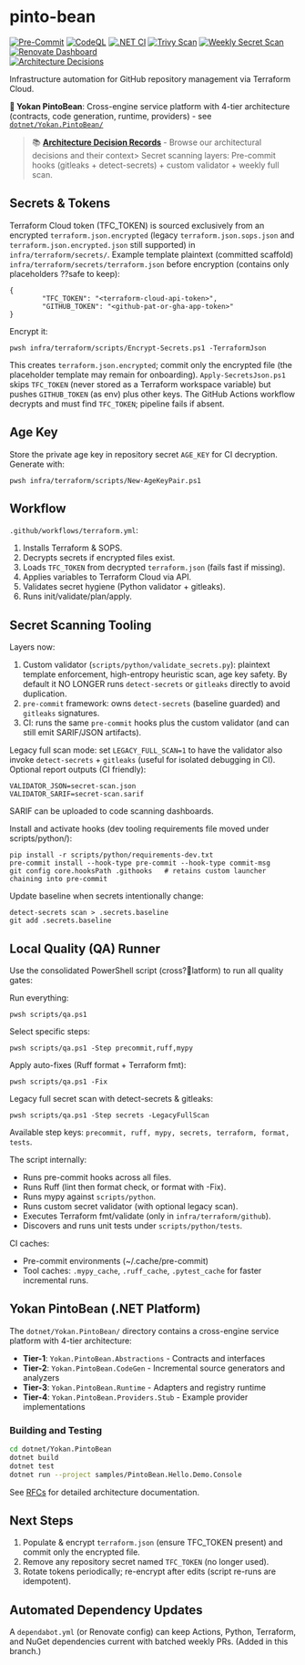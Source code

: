 # pinto-bean

[![Pre-Commit](https://github.com/GiantCroissant-Lunar/pinto-bean/actions/workflows/pre-commit.yml/badge.svg)](https://github.com/GiantCroissant-Lunar/pinto-bean/actions/workflows/pre-commit.yml)
[![CodeQL](https://github.com/GiantCroissant-Lunar/pinto-bean/actions/workflows/codeql.yml/badge.svg)](https://github.com/GiantCroissant-Lunar/pinto-bean/actions/workflows/codeql.yml)
[![.NET CI](https://github.com/GiantCroissant-Lunar/pinto-bean/actions/workflows/dotnet.yml/badge.svg)](https://github.com/GiantCroissant-Lunar/pinto-bean/actions/workflows/dotnet.yml)
[![Trivy Scan](https://github.com/GiantCroissant-Lunar/pinto-bean/actions/workflows/trivy.yml/badge.svg)](https://github.com/GiantCroissant-Lunar/pinto-bean/actions/workflows/trivy.yml)
[![Weekly Secret Scan](https://github.com/GiantCroissant-Lunar/pinto-bean/actions/workflows/weekly-secret-scan.yml/badge.svg)](https://github.com/GiantCroissant-Lunar/pinto-bean/actions/workflows/weekly-secret-scan.yml)
[![Renovate Dashboard](https://img.shields.io/badge/renovate-dashboard-brightgreen?logo=renovatebot)](https://github.com/GiantCroissant-Lunar/pinto-bean/issues)  
[![Architecture Decisions](https://img.shields.io/badge/architecture-decisions-blue?logo=readthedocs)](https://giantcroissant-lunar.github.io/pinto-bean/)

Infrastructure automation for GitHub repository management via Terraform Cloud.

**🎯 Yokan PintoBean**: Cross-engine service platform with 4-tier architecture (contracts, code generation, runtime, providers) - see [`dotnet/Yokan.PintoBean/`](dotnet/Yokan.PintoBean/)

> 📚 **[Architecture Decision Records](https://giantcroissant-lunar.github.io/pinto-bean/)** - Browse our architectural decisions and their context> Secret scanning layers: Pre-commit hooks (gitleaks + detect-secrets) + custom validator + weekly full scan.

## Secrets & Tokens

Terraform Cloud token (TFC_TOKEN) is sourced exclusively from an encrypted `terraform.json.encrypted` (legacy `terraform.json.sops.json` and `terraform.json.encrypted.json` still supported) in `infra/terraform/secrets/`. Example template plaintext (committed scaffold) `infra/terraform/secrets/terraform.json` before encryption (contains only placeholders ??safe to keep):
```
{
        "TFC_TOKEN": "<terraform-cloud-api-token>",
        "GITHUB_TOKEN": "<github-pat-or-gha-app-token>"
}
```
Encrypt it:
```
pwsh infra/terraform/scripts/Encrypt-Secrets.ps1 -TerraformJson
```
This creates `terraform.json.encrypted`; commit only the encrypted file (the placeholder template may remain for onboarding).
`Apply-SecretsJson.ps1` skips `TFC_TOKEN` (never stored as a Terraform workspace variable) but pushes `GITHUB_TOKEN` (as env) plus other keys. The GitHub Actions workflow decrypts and must find `TFC_TOKEN`; pipeline fails if absent.
## Age Key

Store the private age key in repository secret `AGE_KEY` for CI decryption. Generate with:
```
pwsh infra/terraform/scripts/New-AgeKeyPair.ps1
```

## Workflow

`.github/workflows/terraform.yml`:
1. Installs Terraform & SOPS.
2. Decrypts secrets if encrypted files exist.
3. Loads `TFC_TOKEN` from decrypted `terraform.json` (fails fast if missing).
4. Applies variables to Terraform Cloud via API.
5. Validates secret hygiene (Python validator + gitleaks).
6. Runs init/validate/plan/apply.

## Secret Scanning Tooling

Layers now:
1. Custom validator (`scripts/python/validate_secrets.py`): plaintext template enforcement, high-entropy heuristic scan, age key safety. By default it NO LONGER runs `detect-secrets` or `gitleaks` directly to avoid duplication.
2. `pre-commit` framework: owns `detect-secrets` (baseline guarded) and `gitleaks` signatures.
3. CI: runs the same `pre-commit` hooks plus the custom validator (and can still emit SARIF/JSON artifacts).

Legacy full scan mode: set `LEGACY_FULL_SCAN=1` to have the validator also invoke `detect-secrets` + `gitleaks` (useful for isolated debugging in CI).
Optional report outputs (CI friendly):
```
VALIDATOR_JSON=secret-scan.json
VALIDATOR_SARIF=secret-scan.sarif
```
SARIF can be uploaded to code scanning dashboards.

Install and activate hooks (dev tooling requirements file moved under scripts/python/):
```
pip install -r scripts/python/requirements-dev.txt
pre-commit install --hook-type pre-commit --hook-type commit-msg
git config core.hooksPath .githooks   # retains custom launcher chaining into pre-commit
```

Update baseline when secrets intentionally change:
```
detect-secrets scan > .secrets.baseline
git add .secrets.baseline
```

## Local Quality (QA) Runner

Use the consolidated PowerShell script (cross?latform) to run all quality gates:

Run everything:
```
pwsh scripts/qa.ps1
```

Select specific steps:
```
pwsh scripts/qa.ps1 -Step precommit,ruff,mypy
```

Apply auto-fixes (Ruff format + Terraform fmt):
```
pwsh scripts/qa.ps1 -Fix
```

Legacy full secret scan with detect-secrets & gitleaks:
```
pwsh scripts/qa.ps1 -Step secrets -LegacyFullScan
```

Available step keys: `precommit, ruff, mypy, secrets, terraform, format, tests`.

The script internally:
- Runs pre-commit hooks across all files.
- Runs Ruff (lint then format check, or format with -Fix).
- Runs mypy against `scripts/python`.
- Runs custom secret validator (with optional legacy scan).
- Executes Terraform fmt/validate (only in `infra/terraform/github`).
- Discovers and runs unit tests under `scripts/python/tests`.

CI caches:
- Pre-commit environments (~/.cache/pre-commit)
- Tool caches: `.mypy_cache`, `.ruff_cache`, `.pytest_cache` for faster incremental runs.

## Yokan PintoBean (.NET Platform)

The `dotnet/Yokan.PintoBean/` directory contains a cross-engine service platform with 4-tier architecture:

- **Tier-1**: `Yokan.PintoBean.Abstractions` - Contracts and interfaces
- **Tier-2**: `Yokan.PintoBean.CodeGen` - Incremental source generators and analyzers  
- **Tier-3**: `Yokan.PintoBean.Runtime` - Adapters and registry runtime
- **Tier-4**: `Yokan.PintoBean.Providers.Stub` - Example provider implementations

### Building and Testing

```bash
cd dotnet/Yokan.PintoBean
dotnet build
dotnet test
dotnet run --project samples/PintoBean.Hello.Demo.Console
```

See [RFCs](docs/rfcs/) for detailed architecture documentation.

## Next Steps

1. Populate & encrypt `terraform.json` (ensure TFC_TOKEN present) and commit only the encrypted file.
2. Remove any repository secret named `TFC_TOKEN` (no longer used).
3. Rotate tokens periodically; re-encrypt after edits (script re-runs are idempotent).

## Automated Dependency Updates

A `dependabot.yml` (or Renovate config) can keep Actions, Python, Terraform, and NuGet dependencies current with batched weekly PRs. (Added in this branch.)
